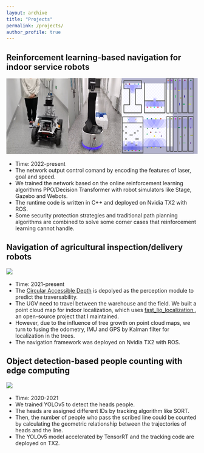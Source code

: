 ```yaml
---
layout: archive
title: "Projects"
permalink: /projects/
author_profile: true
---
```


## Reinforcement learning-based navigation for indoor service robots

<img src="/images/project_ugv.png" height="200x">

- Time: 2022-present
- The network output control comand by encoding the features of laser, goal and speed.
- We trained the network based on the online reinforcement learning algorithms PPO/Decision Transformer with robot simulators like Stage, Gazebo and Webots.
- The runtime code is written in C++ and deployed on Nvidia TX2 with ROS.
- Some security protection strategies and traditional path planning algorithms are combined to solve some corner cases that reinforcement learning cannot handle.

## Navigation of agricultural inspection/delivery robots

<img src="/images/project_agriculture.png" height="200x">

- Time: 2021-present
- The [Circular Accessible Depth](https://brucexsk.github.io/research/) is depolyed as the perception module to predict the traversability.
- The UGV need to travel between the warehouse and the field. We built a point cloud map for indoor localization, which uses [fast_lio_localization
](https://github.com/BruceXSK/fast_lio_localization), an open-source project that I maintained.
- However, due to the influence of tree growth on point cloud maps, we turn to fusing the odometry, IMU and GPS by Kalman filter for localization in the trees.
- The navigation framework was deployed on Nvidia TX2 with ROS.

## Object detection-based people counting with edge computing

<img src="/images/project_count.png" height="200x">

- Time: 2020-2021
- We trained YOLOv5 to detect the heads people.
- The heads are assigned different IDs by tracking algorithm like SORT. 
- Then, the number of people who pass the scribed line could be counted by calculating the geometric relationship between the trajectories of heads and the line.
- The YOLOv5 model accelerated by TensorRT and the tracking code are deployed on TX2.
